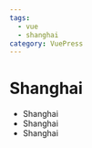 ```yaml
---
tags:
  - vue
  - shanghai
category: VuePress
---
```


# Shanghai

- Shanghai
- Shanghai
- Shanghai
